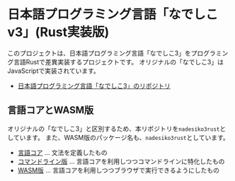 # 日本語プログラミング言語「なでしこv3」(Rust実装版)

このプロジェクトは、日本語プログラミング言語「なでしこ3」をプログラミング言語Rustで差異実装するプロジェクトです。
オリジナルの「なでしこ3」はJavaScriptで実装されています。

- [日本語プログラミング言語「なでしこ3」のリポジトリ](https://github.com/kujirahand/nadesiko3)


## 言語コアとWASM版

オリジナルの「なでしこ3」と区別するため、本リポジトリを`nadesiko3rust`としています。
また、WASM版のパッケージ名も、`nadesiko3rust`としています。

- [言語コア](core/README.md) ... 文法を定義したもの
- [コマンドライン版](cli/README.md) ... 言語コアを利用しつつコマンドラインに特化したもの
- [WASM版](wasm/README.md) ... 言語コアを利用しつつブラウザで実行できるようにしたもの

